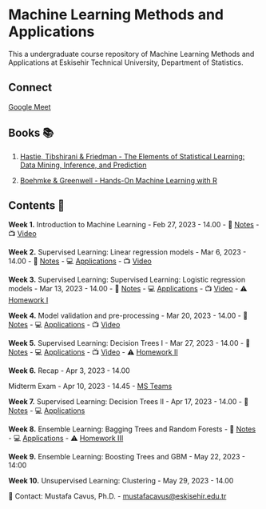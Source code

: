 # Machine Learning Methods and Applications

This a undergraduate course repository of Machine Learning Methods and Applications at Eskisehir Technical University, Department of Statistics.

## Connect 

[Google Meet](https://meet.google.com/uje-stea-jsd)

## Books 📚

1. [Hastie, Tibshirani & Friedman - The Elements of Statistical Learning: Data Mining, Inference, and Prediction](https://hastie.su.domains/Papers/ESLII.pdf)

2. [Boehmke & Greenwell - Hands-On Machine Learning with R](https://bradleyboehmke.github.io/HOML/)

## Contents 📂

**Week 1.** Introduction to Machine Learning - Feb 27, 2023 - 14.00 - 📖 [Notes](https://github.com/mcavs/ESTUStat_2023Spring_MachineLearningMethodsandApplications/blob/main/LectureNotes/Week1.pdf) -  📺 [Video](https://youtu.be/OlsD9aKl-So)


**Week 2.** Supervised Learning: Linear regression models - Mar 6, 2023 - 14.00 - 📖 [Notes](https://github.com/mcavs/ESTUStat_2023Spring_MachineLearningMethodsandApplications/blob/main/LectureNotes/Week2.pdf) -  :computer: [Applications](https://github.com/mcavs/ESTUStat_2023Spring_MachineLearningMethodsandApplications/blob/main/Application/I%CC%87ST438-W2.pdf) -  📺 [Video](https://youtu.be/WuwSH4ALTbA)


**Week 3.** Supervised Learning: Supervised Learning: Logistic regression models - Mar 13, 2023 - 14.00 - 📖 [Notes](https://github.com/mcavs/ESTUStat_2023Spring_MachineLearningMethodsandApplications/blob/main/LectureNotes/Week3.pdf) -  :computer: [Applications](https://github.com/mcavs/ESTUStat_2023Spring_MachineLearningMethodsandApplications/tree/main/Application/W3) -  📺 [Video](https://www.youtube.com/watch?v=8uJFZjEL1hA) - :warning: [Homework I](https://github.com/mcavs/ESTUStat_2023Spring_MachineLearningMethodsandApplications/tree/main/Homeworks/HW%231)


**Week 4.** Model validation and pre-processing - Mar 20, 2023 - 14.00 - 📖 [Notes](https://github.com/mcavs/ESTUStat_2023Spring_MachineLearningMethodsandApplications/blob/main/LectureNotes/Week4.pdf) -  :computer: [Applications](https://github.com/mcavs/ESTUStat_2023Spring_MachineLearningMethodsandApplications/tree/main/Application/W4) -  📺 [Video](https://youtu.be/9anRAxdt3qc)


**Week 5.** Supervised Learning: Decision Trees I - Mar 27, 2023 - 14.00 - 📖 [Notes](https://github.com/mcavs/ESTUStat_2023Spring_MachineLearningMethodsandApplications/blob/main/LectureNotes/Week5.pdf) -  :computer: [Applications](https://github.com/mcavs/ESTUStat_2023Spring_MachineLearningMethodsandApplications/tree/main/Application/W5) -  📺 [Video](https://youtu.be/0-gv-Q5NZBs) - :warning: [Homework II](https://github.com/mcavs/ESTUStat_2023Spring_MachineLearningMethodsandApplications/tree/main/Homeworks/HW%232)


**Week 6.** Recap - Apr 3, 2023 - 14.00


Midterm Exam - Apr 10, 2023 - 14.45 - [MS Teams](https://teams.microsoft.com/l/meetup-join/19%3ameeting_ZTVkZDUxNzctMDQ2My00N2UyLTk3MDgtZDFiZWJhMDkyNDEy%40thread.v2/0?context=%7b%22Tid%22%3a%22e24840f1-c171-4007-ae2d-ffc773f3119f%22%2c%22Oid%22%3a%2236160ad5-22d1-4172-8774-5694a9ff9ca0%22%7d)


**Week 7.** Supervised Learning: Decision Trees II - Apr 17, 2023 - 14.00 - 📖 [Notes](https://github.com/mcavs/ESTUStat_2023Spring_MachineLearningMethodsandApplications/blob/main/LectureNotes/Week7.pdf) -  :computer: [Applications](https://github.com/mcavs/ESTUStat_2023Spring_MachineLearningMethodsandApplications/tree/main/Application/W7)


**Week 8.** Ensemble Learning: Bagging Trees and Random Forests - 📖 [Notes](https://github.com/mcavs/ESTUStat_2023Spring_MachineLearningMethodsandApplications/blob/main/LectureNotes/Week8.pdf) -  :computer: [Applications](https://github.com/mcavs/ESTUStat_2023Spring_MachineLearningMethodsandApplications/tree/main/Application/W8) - :warning: [Homework III](https://github.com/mcavs/ESTUStat_2023Spring_MachineLearningMethodsandApplications/tree/main/Homeworks/HW%233)


**Week 9.** Ensemble Learning: Boosting Trees and GBM - May 22, 2023 - 14:00


**Week 10.**  Unsupervised Learning: Clustering - May 29, 2023 - 14.00


📧 Contact: Mustafa Cavus, Ph.D. - [mustafacavus@eskisehir.edu.tr](mustafacavus@eskisehir.edu.tr)


